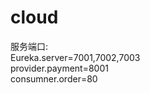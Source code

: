 # cloud
服务端口:<br/>
  Eureka.server=7001,7002,7003<br/>
  provider.payment=8001<br/>
  consumner.order=80<br/>
